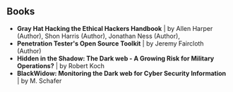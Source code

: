 ## Books

* **Gray Hat Hacking the Ethical Hackers Handbook** | by Allen Harper (Author), Shon Harris  (Author), Jonathan Ness (Author),
* **Penetration Tester's Open Source Toolkit** | by Jeremy Faircloth (Author)
* **Hidden in the Shadow: The Dark web - A Growing Risk for Military Operations?** | by Robert Koch
* **BlackWidow: Monitoring the Dark web for Cyber Security Information** | by M. Schafer
